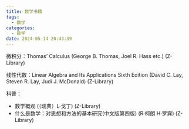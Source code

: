 ```yaml
---
title: 数学书籍
tags:
  - 数学
categories:
  - 数学
date: 2024-05-14 20:43:39
---
```




微积分：Thomas’ Calculus (George B. Thomas, Joel R. Hass etc.) (Z-Library)

线性代数：Linear Algebra and Its Applications Sixth Edition (David C. Lay, Steven R. Lay, Judi J. McDonald) (Z-Library)

科普：

- 数学概观 (（瑞典）L·戈丁) (Z-Library) 
- 什么是数学：对思想和方法的基本研究(中文版第四版) (R·柯朗  H·罗宾) (Z-Library)

